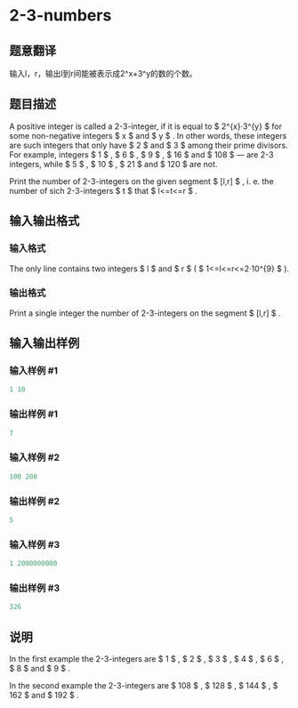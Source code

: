 # 2-3-numbers

## 题意翻译

输入l，r，输出l到r间能被表示成2^x+3^y的数的个数。

## 题目描述

A positive integer is called a 2-3-integer, if it is equal to $ 2^{x}·3^{y} $ for some non-negative integers $ x $ and $ y $ . In other words, these integers are such integers that only have $ 2 $ and $ 3 $ among their prime divisors. For example, integers $ 1 $ , $ 6 $ , $ 9 $ , $ 16 $ and $ 108 $ — are 2-3 integers, while $ 5 $ , $ 10 $ , $ 21 $ and $ 120 $ are not.

Print the number of 2-3-integers on the given segment $ [l,r] $ , i. e. the number of sich 2-3-integers $ t $ that $ l<=t<=r $ .

## 输入输出格式

### 输入格式

The only line contains two integers $ l $ and $ r $ ( $ 1<=l<=r<=2·10^{9} $ ).

### 输出格式

Print a single integer the number of 2-3-integers on the segment $ [l,r] $ .

## 输入输出样例

### 输入样例 #1

```cpp
1 10

```
### 输出样例 #1

```cpp
7

```
### 输入样例 #2

```cpp
100 200

```
### 输出样例 #2

```cpp
5

```
### 输入样例 #3

```cpp
1 2000000000

```
### 输出样例 #3

```cpp
326

```
## 说明

In the first example the 2-3-integers are $ 1 $ , $ 2 $ , $ 3 $ , $ 4 $ , $ 6 $ , $ 8 $ and $ 9 $ .

In the second example the 2-3-integers are $ 108 $ , $ 128 $ , $ 144 $ , $ 162 $ and $ 192 $ .

